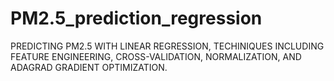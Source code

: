 # PM2.5_prediction_regression
PREDICTING PM2.5 WITH LINEAR REGRESSION, TECHINIQUES INCLUDING FEATURE ENGINEERING, CROSS-VALIDATION, NORMALIZATION, AND ADAGRAD GRADIENT OPTIMIZATION.
